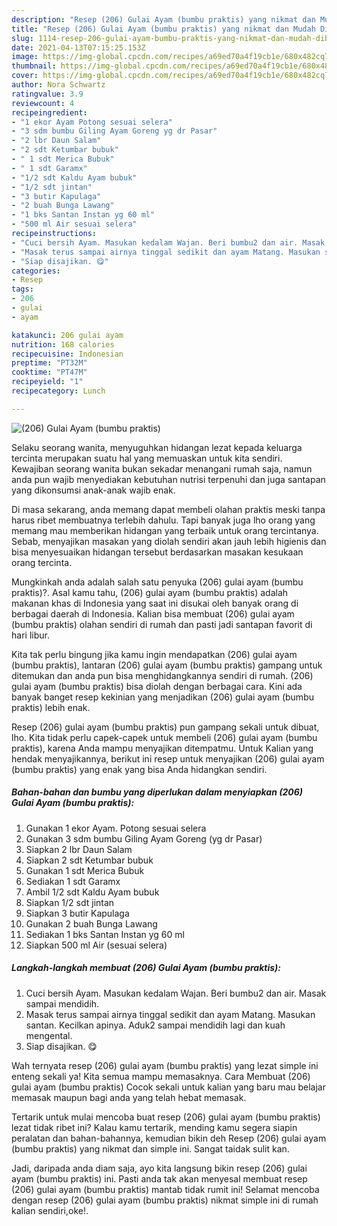 ```yaml
---
description: "Resep (206) Gulai Ayam (bumbu praktis) yang nikmat dan Mudah Dibuat"
title: "Resep (206) Gulai Ayam (bumbu praktis) yang nikmat dan Mudah Dibuat"
slug: 1114-resep-206-gulai-ayam-bumbu-praktis-yang-nikmat-dan-mudah-dibuat
date: 2021-04-13T07:15:25.153Z
image: https://img-global.cpcdn.com/recipes/a69ed70a4f19cb1e/680x482cq70/206-gulai-ayam-bumbu-praktis-foto-resep-utama.jpg
thumbnail: https://img-global.cpcdn.com/recipes/a69ed70a4f19cb1e/680x482cq70/206-gulai-ayam-bumbu-praktis-foto-resep-utama.jpg
cover: https://img-global.cpcdn.com/recipes/a69ed70a4f19cb1e/680x482cq70/206-gulai-ayam-bumbu-praktis-foto-resep-utama.jpg
author: Nora Schwartz
ratingvalue: 3.9
reviewcount: 4
recipeingredient:
- "1 ekor Ayam Potong sesuai selera"
- "3 sdm bumbu Giling Ayam Goreng yg dr Pasar"
- "2 lbr Daun Salam"
- "2 sdt Ketumbar bubuk"
- " 1 sdt Merica Bubuk"
- " 1 sdt Garamx"
- "1/2 sdt Kaldu Ayam bubuk"
- "1/2 sdt jintan"
- "3 butir Kapulaga"
- "2 buah Bunga Lawang"
- "1 bks Santan Instan yg 60 ml"
- "500 ml Air sesuai selera"
recipeinstructions:
- "Cuci bersih Ayam. Masukan kedalam Wajan. Beri bumbu2 dan air. Masak sampai mendidih."
- "Masak terus sampai airnya tinggal sedikit dan ayam Matang. Masukan santan. Kecilkan apinya. Aduk2 sampai mendidih lagi dan kuah mengental."
- "Siap disajikan. 😋"
categories:
- Resep
tags:
- 206
- gulai
- ayam

katakunci: 206 gulai ayam 
nutrition: 168 calories
recipecuisine: Indonesian
preptime: "PT32M"
cooktime: "PT47M"
recipeyield: "1"
recipecategory: Lunch

---
```



![(206) Gulai Ayam (bumbu praktis)](https://img-global.cpcdn.com/recipes/a69ed70a4f19cb1e/680x482cq70/206-gulai-ayam-bumbu-praktis-foto-resep-utama.jpg)

Selaku seorang wanita, menyuguhkan hidangan lezat kepada keluarga tercinta merupakan suatu hal yang memuaskan untuk kita sendiri. Kewajiban seorang  wanita bukan sekadar menangani rumah saja, namun anda pun wajib menyediakan kebutuhan nutrisi terpenuhi dan juga santapan yang dikonsumsi anak-anak wajib enak.

Di masa  sekarang, anda memang dapat membeli olahan praktis meski tanpa harus ribet membuatnya terlebih dahulu. Tapi banyak juga lho orang yang memang mau memberikan hidangan yang terbaik untuk orang tercintanya. Sebab, menyajikan masakan yang diolah sendiri akan jauh lebih higienis dan bisa menyesuaikan hidangan tersebut berdasarkan masakan kesukaan orang tercinta. 



Mungkinkah anda adalah salah satu penyuka (206) gulai ayam (bumbu praktis)?. Asal kamu tahu, (206) gulai ayam (bumbu praktis) adalah makanan khas di Indonesia yang saat ini disukai oleh banyak orang di berbagai daerah di Indonesia. Kalian bisa membuat (206) gulai ayam (bumbu praktis) olahan sendiri di rumah dan pasti jadi santapan favorit di hari libur.

Kita tak perlu bingung jika kamu ingin mendapatkan (206) gulai ayam (bumbu praktis), lantaran (206) gulai ayam (bumbu praktis) gampang untuk ditemukan dan anda pun bisa menghidangkannya sendiri di rumah. (206) gulai ayam (bumbu praktis) bisa diolah dengan berbagai cara. Kini ada banyak banget resep kekinian yang menjadikan (206) gulai ayam (bumbu praktis) lebih enak.

Resep (206) gulai ayam (bumbu praktis) pun gampang sekali untuk dibuat, lho. Kita tidak perlu capek-capek untuk membeli (206) gulai ayam (bumbu praktis), karena Anda mampu menyajikan ditempatmu. Untuk Kalian yang hendak menyajikannya, berikut ini resep untuk menyajikan (206) gulai ayam (bumbu praktis) yang enak yang bisa Anda hidangkan sendiri.

<!--inarticleads1-->

##### Bahan-bahan dan bumbu yang diperlukan dalam menyiapkan (206) Gulai Ayam (bumbu praktis):

1. Gunakan 1 ekor Ayam. Potong sesuai selera
1. Gunakan 3 sdm bumbu Giling Ayam Goreng (yg dr Pasar)
1. Siapkan 2 lbr Daun Salam
1. Siapkan 2 sdt Ketumbar bubuk
1. Gunakan  1 sdt Merica Bubuk
1. Sediakan  1 sdt Garamx
1. Ambil 1/2 sdt Kaldu Ayam bubuk
1. Siapkan 1/2 sdt jintan
1. Siapkan 3 butir Kapulaga
1. Gunakan 2 buah Bunga Lawang
1. Sediakan 1 bks Santan Instan yg 60 ml
1. Siapkan 500 ml Air (sesuai selera)




<!--inarticleads2-->

##### Langkah-langkah membuat (206) Gulai Ayam (bumbu praktis):

1. Cuci bersih Ayam. Masukan kedalam Wajan. Beri bumbu2 dan air. Masak sampai mendidih.
1. Masak terus sampai airnya tinggal sedikit dan ayam Matang. Masukan santan. Kecilkan apinya. Aduk2 sampai mendidih lagi dan kuah mengental.
1. Siap disajikan. 😋




Wah ternyata resep (206) gulai ayam (bumbu praktis) yang lezat simple ini enteng sekali ya! Kita semua mampu memasaknya. Cara Membuat (206) gulai ayam (bumbu praktis) Cocok sekali untuk kalian yang baru mau belajar memasak maupun bagi anda yang telah hebat memasak.

Tertarik untuk mulai mencoba buat resep (206) gulai ayam (bumbu praktis) lezat tidak ribet ini? Kalau kamu tertarik, mending kamu segera siapin peralatan dan bahan-bahannya, kemudian bikin deh Resep (206) gulai ayam (bumbu praktis) yang nikmat dan simple ini. Sangat taidak sulit kan. 

Jadi, daripada anda diam saja, ayo kita langsung bikin resep (206) gulai ayam (bumbu praktis) ini. Pasti anda tak akan menyesal membuat resep (206) gulai ayam (bumbu praktis) mantab tidak rumit ini! Selamat mencoba dengan resep (206) gulai ayam (bumbu praktis) nikmat simple ini di rumah kalian sendiri,oke!.

